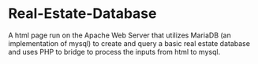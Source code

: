# Real-Estate-Database
A html page run on the Apache Web Server that utilizes MariaDB (an implementation of mysql) to create and query a basic real estate database and uses PHP to bridge to process
the inputs from html to mysql.
